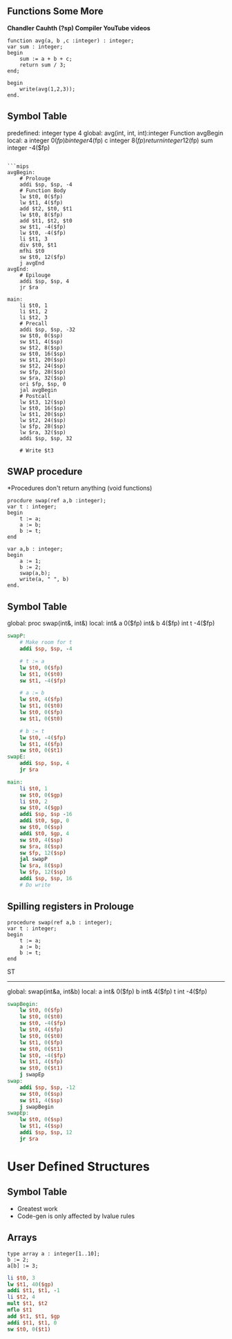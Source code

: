 ## Functions Some More 
**Chandler Cauhth (?sp) Compiler YouTube videos**
```cpsl
function avg(a, b ,c :integer) : integer;
var sum : integer;
begin
    sum := a + b + c;
    return sum / 3;
end;

begin
    write(avg(1,2,3));
end.
```

Symbol Table
----------------
predefined:
    integer type    4
global:
    avg(int, int, int):integer Function avgBegin
local:
    a   integer 0($fp)
    b   integer 4($fp)
    c   integer 8($fp)
    return  integer 12($fp)
    sum integer -4($fp)
```

```mips
avgBegin:
    # Prolouge
    addi $sp, $sp, -4
    # Function Body
    lw $t0, 0($fp)
    lw $t1, 4($fp)
    add $t2, $t0, $t1
    lw $t0, 8($fp)
    add $t1, $t2, $t0
    sw $t1, -4($fp)
    lw $t0, -4($fp)
    li $t1, 3
    div $t0, $t1
    mfhi $t0
    sw $t0, 12($fp)
    j avgEnd
avgEnd:
    # Epilouge
    addi $sp, $sp, 4
    jr $ra

main:
    li $t0, 1
    li $t1, 2
    li $t2, 3
    # Precall
    addi $sp, $sp, -32
    sw $t0, 0($sp)
    sw $t1, 4($sp)
    sw $t2, 8($sp)
    sw $t0, 16($sp)
    sw $t1, 20($sp)
    sw $t2, 24($sp)
    sw $fp, 28($sp)
    sw $ra, 32($sp)
    ori $fp, $sp, 0
    jal avgBegin
    # Postcall
    lw $t3, 12($sp)
    lw $t0, 16($sp)
    lw $t1, 20($sp)
    lw $t2, 24($sp)
    lw $fp, 28($sp)
    lw $ra, 32($sp)
    addi $sp, $sp, 32

    # Write $t3
```

## SWAP procedure
*Procedures don't return anything (void functions)
```cpsl
procdure swap(ref a,b :integer);
var t : integer;
begin
    t := a;
    a := b;
    b := t;
end

var a,b : integer;
begin
    a := 1;
    b := 2;
    swap(a,b);
    write(a, " ", b)
end.
```

Symbol Table
--------------------------
global:
proc    swap(int&, int&)
local:
int&    a   0($fp)
int&    b   4($fp)
int     t   -4($fp)

```mips
swapP:
    # Make room for t
    addi $sp, $sp, -4

    # t := a
    lw $t0, 0($fp)
    lw $t1, 0($t0)
    sw $t1, -4($fp)

    # a := b
    lw $t0, 4($fp)
    lw $t1, 0($t0)
    lw $t0, 0($fp)
    sw $t1, 0($t0)

    # b := t
    lw $t0, -4($fp)
    lw $t1, 4($fp)
    sw $t0, 0($t1)
swapE:
    addi $sp, $sp, 4
    jr $ra

main:
    li $t0, 1
    sw $t0, 0($gp)
    li $t0, 2
    sw $t0, 4($gp)
    addi $sp, $sp -16
    addi $t0, $gp, 0
    sw $t0, 0($sp)
    addi $t0, $gp, 4
    sw $t0, 4($sp)
    sw $ra, 8($sp)
    sw $fp, 12($sp)
    jal swapP
    lw $ra, 8($sp)
    lw $fp, 12($sp)
    addi $sp, $sp, 16
    # Do write
```

## Spilling registers in Prolouge
```cpsl
procedure swap(ref a,b : integer);
var t : integer;
begin
    t := a; 
    a := b;
    b := t;
end
```

ST
______________
global:
    swap(int&a, int&b)
local:
    a int& 0($fp)
    b int& 4($fp)
    t int -4($fp)

```mips
swapBegin:
    lw $t0, 0($fp)
    lw $t0, 0($t0)
    sw $t0, -4($fp)
    lw $t0, 4($fp)
    lw $t0, 0($t0)
    lw $t1, 0($fp)
    sw $t0, 0($t1)
    lw $t0, -4($fp)
    lw $t1, 4($fp)
    sw $t0, 0($t1)
    j swapEp
swap:
    addi $sp, $sp, -12
    sw $t0, 0($sp)
    sw $t1, 4($sp)
    j swapBegin
swapEp:
    lw $t0, 0($sp)
    lw $t1, 4($sp)
    addi $sp, $sp, 12
    jr $ra
```

# User Defined Structures
## Symbol Table
* Greatest work
* Code-gen is only affected by lvalue rules
## Arrays
```cpsl
type array a : integer[1..10];
b := 2;
a[b] := 3;
```

```mips
li $t0, 3
lw $t1, 40($gp)
addi $t1, $t1, -1
li $t2, 4
mult $t1, $t2
mflo $t1
add $t1, $t1, $gp
addi $t1, $t1, 0
sw $t0, 0($t1)
```